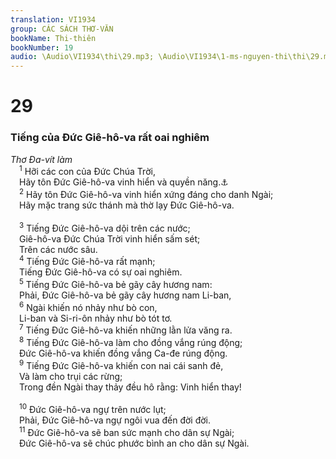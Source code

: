 ```yaml
---
translation: VI1934
group: CÁC SÁCH THƠ-VĂN
bookName: Thi-thiên 
bookNumber: 19
audio: \Audio\VI1934\thi\29.mp3; \Audio\VI1934\1-ms-nguyen-thi\thi\29.mp3
---
```


<div class="title"><h1>29</h1><h3>Tiếng của Đức Giê-hô-va rất oai nghiêm</h3><i>Thơ Đa-vít làm</i></div>
<span class="verse thi_29_1"> <sup>1</sup> Hỡi các con của Đức Chúa Trời, <br/> Hãy tôn Đức Giê-hô-va vinh hiển và quyền năng.<a data-toggle="tooltip" data-placement="bottom" title="Thi 96:7-9">⚓</a><br/></span>
<span class="verse thi_29_2"> <sup>2</sup> Hãy tôn Đức Giê-hô-va vinh hiển xứng đáng cho danh Ngài; <br/> Hãy mặc trang sức thánh mà thờ lạy Đức Giê-hô-va. <br/> <br/></span>
<span class="verse thi_29_3"> <sup>3</sup> Tiếng Đức Giê-hô-va dội trên các nước; <br/> Giê-hô-va Đức Chúa Trời vinh hiển sấm sét; <br/> Trên các nước sâu. <br/></span>
<span class="verse thi_29_4"> <sup>4</sup> Tiếng Đức Giê-hô-va rất mạnh; <br/> Tiếng Đức Giê-hô-va có sự oai nghiêm. <br/></span>
<span class="verse thi_29_5"> <sup>5</sup> Tiếng Đức Giê-hô-va bẻ gãy cây hương nam: <br/> Phải, Đức Giê-hô-va bẻ gãy cây hương nam Li-ban, <br/></span>
<span class="verse thi_29_6"> <sup>6</sup> Ngài khiến nó nhảy như bò con, <br/> Li-ban và Si-ri-ôn nhảy như bò tót tơ. <br/></span>
<span class="verse thi_29_7"> <sup>7</sup> Tiếng Đức Giê-hô-va khiến những lằn lửa văng ra. <br/></span>
<span class="verse thi_29_8"> <sup>8</sup> Tiếng Đức Giê-hô-va làm cho đồng vắng rúng động; <br/> Đức Giê-hô-va khiến đồng vắng Ca-đe rúng động. <br/></span>
<span class="verse thi_29_9"> <sup>9</sup> Tiếng Đức Giê-hô-va khiến con nai cái sanh đẻ, <br/> Và làm cho trụi các rừng; <br/> Trong đền Ngài thay thảy đều hô rằng: Vinh hiển thay! <br/> <br/></span>
<span class="verse thi_29_10"> <sup>10</sup> Đức Giê-hô-va ngự trên nước lụt; <br/> Phải, Đức Giê-hô-va ngự ngôi vua đến đời đời. <br/></span>
<span class="verse thi_29_11"> <sup>11</sup> Đức Giê-hô-va sẽ ban sức mạnh cho dân sự Ngài; <br/> Đức Giê-hô-va sẽ chúc phước bình an cho dân sự Ngài. <br/></span>
